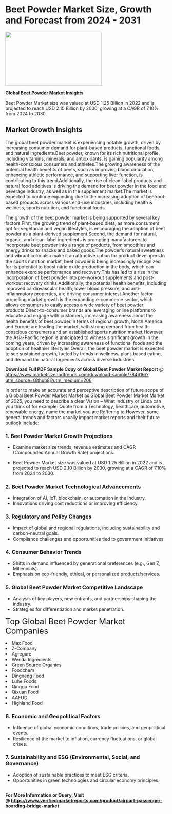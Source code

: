 <H1>Beet Powder Market Size, Growth and Forecast from 2024 - 2031</H1><img class="aligncenter size-medium wp-image-584254" src="https://thirdeyenews.in/wp-content/uploads/2024/09/Global-Market-Research-300x168.jpeg" alt="" width="300" height="168" /><p><strong>Global&nbsp;<a href="https://www.marketsizeandtrends.com/download-sample/784616/?utm_source=Github8j?utm_medium=206">Beet Powder Market</a> Insights</strong></p><p>Beet Powder Market size was valued at USD 1.25 Billion in 2022 and is projected to reach USD 2.10 Billion by 2030, growing at a CAGR of 7.10% from 2024 to 2030.</p><p><h2>Market Growth Insights</h2> <p>The global beet powder market is experiencing notable growth, driven by increasing consumer demand for plant-based products, functional foods, and natural ingredients.Beet powder, known for its rich nutritional profile, including vitamins, minerals, and antioxidants, is gaining popularity among health-conscious consumers and athletes.The growing awareness of the potential health benefits of beets, such as improving blood circulation, enhancing athletic performance, and supporting liver function, is contributing to this trend.Additionally, the rise of clean-label products and natural food additives is driving the demand for beet powder in the food and beverage industry, as well as in the supplement market.The market is expected to continue expanding due to the increasing adoption of beetroot-based products across various end-use industries, including health & wellness, sports nutrition, and functional foods.</p> <p>The growth of the beet powder market is being supported by several key factors.First, the growing trend of plant-based diets, as more consumers opt for vegetarian and vegan lifestyles, is encouraging the adoption of beet powder as a plant-derived supplement.Second, the demand for natural, organic, and clean-label ingredients is prompting manufacturers to incorporate beet powder into a range of products, from smoothies and energy drinks to snacks and baked goods.The powder’s natural sweetness and vibrant color also make it an attractive option for product developers.In the sports nutrition market, beet powder is being increasingly recognized for its potential to boost nitric oxide production in the body, which can enhance exercise performance and recovery.This has led to a rise in the incorporation of beet powder into pre-workout supplements and post-workout recovery drinks.Additionally, the potential health benefits, including improved cardiovascular health, lower blood pressure, and anti-inflammatory properties, are driving consumer interest.Another factor propelling market growth is the expanding e-commerce sector, which allows consumers to easily access a wide variety of beet powder products.Direct-to-consumer brands are leveraging online platforms to educate and engage with customers, increasing awareness about the health benefits of beet powder.In terms of regional growth, North America and Europe are leading the market, with strong demand from health-conscious consumers and an established sports nutrition market.However, the Asia-Pacific region is anticipated to witness significant growth in the coming years, driven by increasing awareness of functional foods and the adoption of healthier lifestyles.Overall, the beet powder market is expected to see sustained growth, fueled by trends in wellness, plant-based eating, and demand for natural ingredients across diverse industries.</p> <p><span class=""><strong>Download Full PDF Sample Copy of Global Beet Powder Market Report</strong> @ <a href="https://www.marketsizeandtrends.com/download-sample/784616/?utm_source=Github8j?utm_medium=206" target="_blank">https://www.marketsizeandtrends.com/download-sample/784616/?utm_source=Github8j?utm_medium=206</a></span></p><p>In order to make an accurate and perceptive description of future scope of a Global&nbsp;Beet Powder Market Market as Global&nbsp;Beet Powder Market Market of 2025, you need to describe a clear Vision &ndash; What Industry or Linda can you think of for example: Quote from a Technology, healthcare, automotive, renewable energy, name the market you are Reffering to.However, some general trends and factors usually impact market reports and their future outlook include:</p><h3>1.&nbsp;<strong>Beet Powder Market Growth Projections</strong></h3><ul><li>Examine market size trends, revenue estimates and CAGR (Compounded Annual Growth Rate) projections.</li><li><p>Beet Powder Market size was valued at USD 1.25 Billion in 2022 and is projected to reach USD 2.10 Billion by 2030, growing at a CAGR of 7.10% from 2024 to 2030.</p></li></ul><h3>2.&nbsp;<strong>Beet Powder Market Technological Advancements</strong></h3><ul><li>Integration of AI, IoT, blockchain, or automation in the industry.</li><li>Innovations driving cost reductions or improving efficiency.</li></ul><h3>3.&nbsp;<strong>Regulatory and Policy Changes</strong></h3><ul><li>Impact of global and regional regulations, including sustainability and carbon-neutral goals.</li><li>Compliance challenges and opportunities tied to government initiatives.</li></ul><h3>4.&nbsp;<strong>Consumer Behavior Trends</strong></h3><ul><li>Shifts in demand influenced by generational preferences (e.g., Gen Z, Millennials).</li><li>Emphasis on eco-friendly, ethical, or personalized products/services.</li></ul><h3>5.&nbsp;<strong>Global Beet Powder Market Competitive Landscape</strong></h3><ul><li>Analysis of key players, new entrants, and partnerships shaping the industry.</li><li>Strategies for differentiation and market penetration.</li></ul><p data-pm-slice="1 1 []"><span style="color: inherit; font-family: inherit; font-size: 25px;">Top Global Beet Powder Market Companies</span></p><div class="" data-test-id=""><p><li>Max Food</li><li> Z-Company</li><li> Agregare</li><li> Wenda Ingredients</li><li> Green Source Organics</li><li> Foodchem</li><li> Dingneng Food</li><li> Luhe Foods</li><li> Qinggu Food</li><li> Qixuan Food</li><li> AAFUD</li><li> Highland Food</li></p></div><h3>6.&nbsp;<strong>Economic and Geopolitical Factors</strong></h3><ul><li>Influence of global economic conditions, trade policies, and geopolitical events.</li><li>Resilience of the market to inflation, currency fluctuations, or global crises.</li></ul><h3>7.&nbsp;<strong>Sustainability and ESG (Environmental, Social, and Governance)</strong></h3><ul><li>Adoption of sustainable practices to meet ESG criteria.</li><li>Opportunities in green technologies and circular economy principles.</li></ul><h2><strong style="font-size: 14px;">For More Information or Query, Visit @&nbsp;</strong><a style="background-color: #ffffff; font-size: 14px;" href="https://www.marketsizeandtrends.com/report/beet-powder-market/" target="_blank">https://www.verifiedmarketreports.com/product/airport-passenger-boarding-bridge-market</a></h2>
